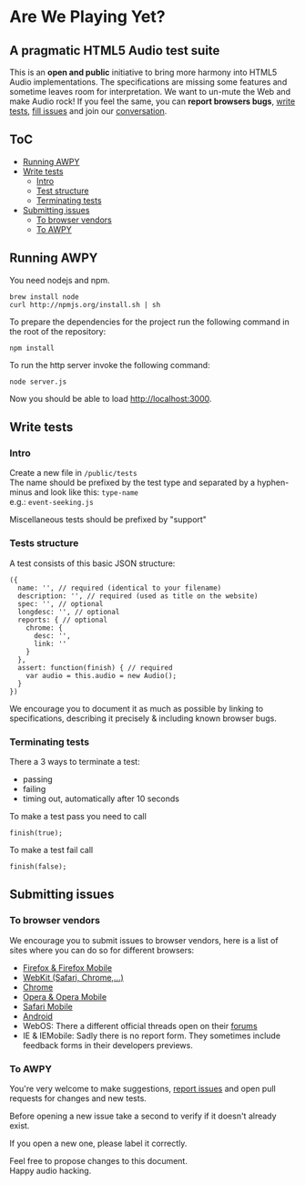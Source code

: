 # Are We Playing Yet?
## A pragmatic HTML5 Audio test suite
This is an **open and public** initiative to bring more harmony into HTML5 Audio implementations.
The specifications are missing some features and sometime leaves room for interpretation.
We want to un-mute the Web and make Audio rock! If you feel the same, you can **report browsers bugs**, [write tests](https://github.com/soundcloud/areweplayingyet/), [fill issues](https://github.com/soundcloud/areweplayingyet/issues) and join our [conversation](http://twitter.com/areweplayingyet).

## ToC

- <a href="#running-awpy">Running AWPY</a>
- <a href="#write-tests">Write tests</a>
  - <a href="#write-tests-intro">Intro</a>
  - <a href="#write-tests-structure">Test structure</a>
  - <a href="#write-tests-passing">Terminating tests</a>
- <a href="#submitting-issues">Submitting issues</a>
  - <a href="#submitting-issues-browsers">To browser vendors</a>
  - <a href="#submitting-issues-awpy">To AWPY</a>

<h2 id="running-awpy">Running AWPY</h2>

You need nodejs and npm.

    brew install node
    curl http://npmjs.org/install.sh | sh

To prepare the dependencies for the project run the following command in the root of the repository:

    npm install

To run the http server invoke the following command:

    node server.js

Now you should be able to load <http://localhost:3000>.

<h2 id="write-tests">Write tests</h2>

<h3 id="write-tests-intro">Intro</h3>

Create a new file in `/public/tests`<br>
The name should be prefixed by the test type and separated by a hyphen-minus and look like this: `type-name`<br>
e.g.: `event-seeking.js`

Miscellaneous tests should be prefixed by "support"

<h3 id="write-tests-structure">Tests structure</h3>

A test consists of this basic JSON structure:

    ({
      name: '', // required (identical to your filename)
      description: '', // required (used as title on the website)
      spec: '', // optional
      longdesc: '', // optional
      reports: { // optional
        chrome: {
          desc: '',
          link: ''
        }
      },
      assert: function(finish) { // required
        var audio = this.audio = new Audio();
      }
    })

We encourage you to document it as much as possible by linking to specifications, describing it precisely & including known browser bugs.

<h3 id="write-tests-terminating">Terminating tests</h3>

There a 3 ways to terminate a test:

- passing
- failing
- timing out, automatically after 10 seconds

To make a test pass you need to call

    finish(true);
To make a test fail call

    finish(false);


<h2 id="submitting-issues">Submitting issues</h2>

<h3 id="submitting-issues-browsers">To browser vendors</h3>
We encourage you to submit issues to browser vendors, here is a list of sites where you can do so for different browsers:

- [Firefox & Firefox Mobile](https://bugzilla.mozilla.org/)
- [WebKit (Safari, Chrome,…)](http://bugs.webkit.org/)
- [Chrome](http://dev.chromium.org/for-testers/bug-reporting-guidelines)
- [Opera & Opera Mobile](https://bugs.opera.com/wizard/)
- [Safari Mobile](https://bugreport.apple.com/)
- [Android](http://source.android.com/source/report-bugs.html)
- WebOS: There a different official threads open on their [forums](http://forums.precentral.net/webos-discussion/)
- IE & IEMobile: Sadly there is no report form. They sometimes include feedback forms in their developers previews.

<h3 id="submitting-issues-awpy">To AWPY</h3>

You're very welcome to make suggestions, [report issues](https://github.com/soundcloud/areweplayingyet/issues) and open pull requests for changes and new tests.

Before opening a new issue take a second to verify if it doesn't already exist.

If you open a new one, please label it correctly.


Feel free to propose changes to this document.<br>
Happy audio hacking.